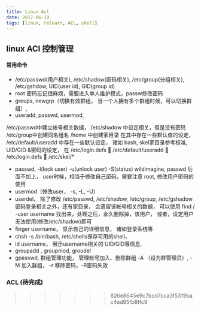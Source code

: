 ```yaml
---
title: Linux Acl
date: 2017-06-19
tags: [linux, relearn, ACL, shell]
---
```


linux ACl 控制管理
--------

#### 常用命令
  * /etc/passwd(用户相关), /etc/shadow(密码相关), /etc/group(分组相关), /etc/gshdow, UID(user id), GID(group id)
  * root 密码忘记很麻烦，需要进入单人维护模式，passw修改密码
  * groups, newgrp（切换有效群组， 当一个人拥有多个群组时候，可以切换群组）,
  * useradd, passwd, usermod,

  >
  /etc/passwd中建立帐号相关数据，
  /etc/shadow 中设定相关，但是没有密码
  /etc/group中创建同名组名
  /home 中创建家目录
    在其中存在一些默认值的设定， /etc/default/useradd 中存在一些默认设定， 诸如 bash, skel家目录参考标准,  UID/GID &密码的设定， 在 /etc/login.defs
  􏰀 /etc/default/useradd 􏰀
   /etc/login.defs
  􏰀 /etc/skel/*

  * passwd, -l(lock user) -u(unlock user) -S(status) wildimagine, passwd 后面不加上， user时候，相当于修改自己密码，需要注意 root, 修改用户密码的使用
  * usermod（修改user， -s, -L, -U）
  * userdel， 除了修改 /etc/passwd, /etc/shadow, /etc/group, /etc/gshadow 密码登录相关之外，还有家目录， 会遗留该帐号相关的数据， 可以使用 find / -user username 找出来，处理之后，永久删除掉，该用户， 或者，设定用户无法使用(修改/etc/shadow)即可  * finger username， 显示自己的详细信息， 诸如登录系统等  * chsh -s /bin/bash, /etc/shells保存可用的shell，  * id username， 展示username相关的 UID/GID等信息,  * groupadd , groupmod, groudel  * gpasswd, 群组管理功能， 管理帐号加入、删除群组 -A （设为群管理员）, -M 加入群组， -r 移除密码，-R密码失效###  ACL (待完成)
>>>>>>> 826e8645e9c7bcd7cca3f5319bac4ad95fb8ffc9
